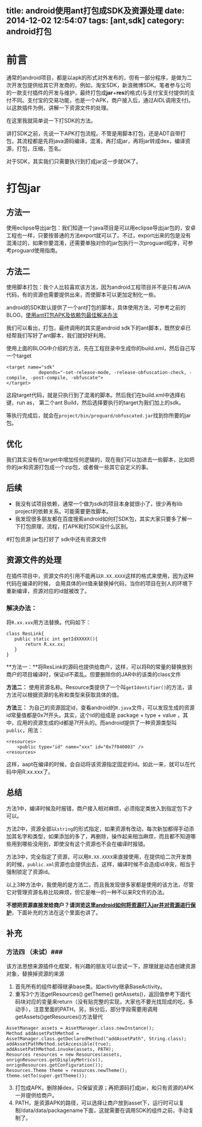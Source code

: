 title: android使用ant打包成SDK及资源处理
date: 2014-12-02 12:54:07
tags: [ant,sdk]
category: android打包
---
# 前言
通常的android项目，都是以apk的形式对外发布的，但有一部分程序，是做为二次开发包提供给其它开发商的，例如，淘宝SDK，新浪微博SDK。笔者参与公司的一款支付插件的开发与维护，最终打包成**jar**+**res**的格式(与支付宝支付提供的支付不同。支付宝的交易功能，也是一个APK，商户接入后，通过AIDL调用支付)。以这款插件为例，讲解一下资源文件的处理。

在这里我就简单说一下打SDK的方法。

讲打SDK之前，先说一下APK打包流程。不管是用脚本打包，还是ADT自带打包，其流程都是先将java源码编译，混淆，再打成jar，再将jar转成dex，编译资源，打包，压缩，签名。

对于SDK，其实我们只需要执行到打成jar这一步就OK了。

<!-- more -->

# 打包jar
## 方法一

使用eclipse导出jar包：我们知道一个java项目是可以用eclipse导出jar包的，安卓工程也一样，只要按普通的方法export就可以了。不过，export出来的包是没有混淆过的，如果你要混淆，还需要单独对你的jar包执行一次proguard程序，可参考proguard使用指南。

## 方法二
使用脚本打包：我个人比较喜欢该方法，因为android工程项目并不是只有JAVA代码，有的资源也需要提供出来，而使脚本可以更加定制化一些。

android的SDK默认提供了一个ant打包的脚本，具体使用方法，可参考之前的BLOG，[使用ant打包APK及依赖包最佳解决办法](/2014/10/13/ant-apk-with-lib/ "使用ant打包APK及依赖包最佳解决办法")

我们可以看出，打包，最终调用的其实是android sdk下的ant脚本，既然安卓已经帮我们写好了ant脚本，我们就好好利用。

使用上面的BLOG中介绍的方法，先在工程目录中生成你的build.xml，然后自己写一个target

```
<target name="sdk"
            depends="-set-release-mode, -release-obfuscation-check, -compile, -post-compile, -obfuscate">
</target>
```
这段target代码，就是只执行到了混淆的脚本。然后我们在build.xml中选择右键，run as， 第二个ant Build，然后选择要执行的target为我们加上的sdk。

等执行完成后，就会在`project/bin/proguard/obfuscated.jar`找到你所要的jar包。

## 优化
我们其实没有在target中增加任何逻辑的，现在我们可以加进去一些脚本，比如把你的jar和资源打包成一个zip包，或者做一些其它自定义的事。

## 后续
- 我没有试项目依赖，通常一个做为sdk的项目本身就很小了，很少再有lib project的依赖关系。可能需要更改脚本。
- 我发现很多朋友都在百度搜索android如何打SDK包，其实大家只要多了解一下打包原理，流程，打APK和打SDK没什么区别。

#打包资源
jar包打好了 sdk中还有资源文件
## 资源文件的处理 ##
在插件项目中，资源文件的引用不能再以`R.XX.XXXX`这样的格式来使用，因为这种代码在编译的时候， 会用具体的int值来替换掉代码，当你的项目在别人的环境下重新编译，资源对应的id就被改了。

### 解决办法：

将`R.xx.xxx`用方法替换。代码如下：
```
class ResLink{
   public static int getIdXXXXX(){
       return R.xx.xx;
   }
}
```



**方法一：**将ResLink的源码也提供给商户，这样，可以将R的常量的替换放到商户的项目编译时，保证id不紊乱。但要删除你的JAR中的该类的class文件

**方法二：** 使用资源名称。Resource类提供了一个叫`getIdentifier()`的方法，该方法可以根据资源的名称和类型来获取具体的值。 

**方法三：** 为自己的资源固定id，查看android的`R.java`文件，可以发现生成的资源id常量值都是0x7f开头。其实，这个id的组成是 package + type + value ，其中，应用的资源生成的id都是7f开头的。而android提供了一种资源类型叫`public`，用法：
```
<resources>
    <public type="id" name="xxx" id="0x7f040003" />
<resources>
```
这样，aapt在编译的时候，会自动将该资源指定固定的id。如此一来，就可以在代码中用R.xx.xxx了。

## 总结 ##

方法1中，编译时候及时报错，商户接入相对麻烦，必须指定类放入到指定包下才可以。

方法2中，资源全部以`string`的形式指定，如果资源有改动，每次新加都得手动添加其名字和类型，如果添加的多了，再删除，操作起来相当麻烦，而且都不知道哪些用到哪些没用到，即使没有这个资源也不会在编译时报错。

方法3中，完全指定了资源，可以用`R.XX.XXXX`来直接使用，在提供给二次开发商的时候，`public.xml`资源也会提供出去，这样，编译时候不会造成id冲突，相当于强制锁定了资源id。

以上3种方法中，我使用的是方法二，而且我发现很多家都是使用的该方法，尽管它对管理资源名称比较麻烦，但它是唯一的一种不以来R文件的办法。

**不想把资源直接发给商户？**请浏览这里**[android如何将资源打入jar并对资源进行保护](http://www.lephones.net/2014/10/28/res-safty-in-sdk/ "android如何将资源打入jar并对资源进行保护")**，下面补充的方法在这个里面也讲了。

## 补充 ##
### 方法四 （未试）###
该方法思想来源插件化框架，有兴趣的朋友可以尝试一下，原理就是动态创建资源对象，替换掉资源的来源
1. 首先所有的组件都得继承base类。如activity继承BaseActivity。
2. 重写3个方法getResources() getTheme() getAssets()，返回值参考下面代码块对应的变量来return（没有贴完整的实现，大家也不要光找现成的吃，多动手），注意里面的PATH，另，拆分后，部分字段需要用调用getAssets()getResources()方法替代
```
AssetManager assets = AssetManager.class.newInstance();
Method addAssetPathMethod = AssetManager.class.getDeclaredMethod("addAssetPath", String.class);
addAssetPathMethod.setAccessible(true);
addAssetPathMethod.invoke(assets, PATH);
Resources resources = new Resources(assets, onrignResources.getDisplayMetrics(), onrignResources.getConfiguration());
Resources.Theme theme = resources.newTheme();
theme.setTo(super.getTheme());
```
3. 打包成APK，删除掉dex，只保留资源；再把源码打成jar，和只有资源的APK一并提供给商户。
4. PATH，是资源APK的路径，可以选择让商户放到asset下，运行时可以复制/data/data/packagename下面，这就需要在调用SDK的组件之前，手动复制了。

